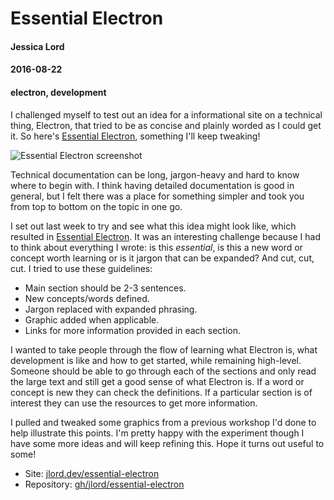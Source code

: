 # Essential Electron
#### Jessica Lord
#### 2016-08-22
#### electron, development

I challenged myself to test out an idea for a informational site on a technical thing, Electron, that tried to be as concise and plainly worded as I could get it. So here's [Essential Electron](http://jlord.dev/essential-electron), something I'll keep tweaking!

![Essential Electron screenshot](https://cloud.githubusercontent.com/assets/1305617/17867404/3e699c20-685f-11e6-9303-c98862a0540a.png)

Technical documentation can be long, jargon-heavy and hard to know where to begin with. I think having detailed documentation is good in general, but I felt there was a place for something simpler and took you from top to bottom on the topic in one go.

I set out last week to try and see what this idea might look like, which resulted in [Essential Electron](http://jlord.dev/essential-electron). It was an interesting challenge because I had to think about everything I wrote: is this _essential_, is this a new word or concept worth learning or is it jargon that can be expanded? And cut, cut, cut. I tried to use these guidelines:

- Main section should be 2-3 sentences.
- New concepts/words defined.
- Jargon replaced with expanded phrasing.
- Graphic added when applicable.
- Links for more information provided in each section.

I wanted to take people through the flow of learning what Electron is, what development is like and how to get started, while remaining high-level. Someone should be able to go through each of the sections and only read the large text and still get a good sense of what Electron is. If a word or concept is new they can check the definitions. If a particular section is of interest they can use the resources to get more information.

I pulled and tweaked some graphics from a previous workshop I'd done to help illustrate this points. I'm pretty happy with the experiment though I have some more ideas and will keep refining this. Hope it turns out useful to some!

- Site: [jlord.dev/essential-electron](http://jlord.dev/essential-electron)
- Repository: [gh/jlord/essential-electron](https://github.com/jlord/essential-electron)
